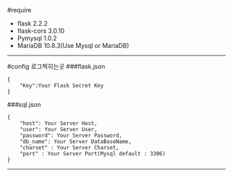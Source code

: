 #require
- flask 2.2.2
- flask-cors 3.0.10
- Pymysql 1.0.2
- MariaDB 10.8.3(Use Mysql or MariaDB)
---
#config
로그찍히는곳
###flask.json
```
{
    "Key":Your Flask Secret Key
}
```
###sql.json
```
{
    "host": Your Server Host,
    "user": Your Server User,
    "password": Your Server Password,
    "db_name": Your Server DataBaseName,
    "charset" : Your Server Charset,
    "port" : Your Server Port(Mysql default : 3306)
}
```
---
